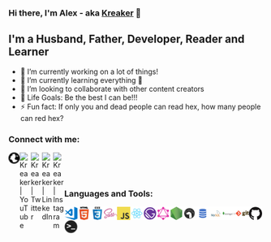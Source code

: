 ### Hi there, I'm Alex - aka [Kreaker](https://alexlm78.github.io) 👋

## I'm a Husband, Father, Developer, Reader and Learner
- 🔭 I’m currently working on a lot of things!
- 🌱 I’m currently learning everything 🤣
- 👯 I’m looking to collaborate with other content creators
- 🥅 Life Goals: Be the best I can be!!!
- ⚡ Fun fact: If only you and dead people can read hex, how many people can red hex?

### Connect with me:

[<img align="left" alt="Kreaker" width="22px" src="https://raw.githubusercontent.com/iconic/open-iconic/master/svg/globe.svg"/>](https://alexlm78.github.io)&nbsp;
[<img align="left" alt="Kreaker | YouTube" width="22px" src="https://cdn.jsdelivr.net/npm/simple-icons@v3/icons/youtube.svg" />](https://www.youtube.com/channel/UCT3rpLed0X7nolTSI-Opnxg)&nbsp;
[<img align="left" alt="Kreaker | Twitter" width="22px" src="https://cdn.jsdelivr.net/npm/simple-icons@v3/icons/twitter.svg" />](https://twitter.com/alexlm78)&nbsp;
[<img align="left" alt="Kreaker | LinkedIn" width="22px" src="https://cdn.jsdelivr.net/npm/simple-icons@v3/icons/linkedin.svg" />](https://www.linkedin.com/in/alexlm78)&nbsp;
[<img align="left" alt="Kreaker | Instagram" width="22px" src="https://cdn.jsdelivr.net/npm/simple-icons@v3/icons/instagram.svg" />](https://www.instagram.com/alexlm78/)&nbsp;

<br />

### Languages and Tools:

[<img align="left" alt="Visual Studio Code" width="26px" src="https://raw.githubusercontent.com/github/explore/80688e429a7d4ef2fca1e82350fe8e3517d3494d/topics/visual-studio-code/visual-studio-code.png" />](webdevplaylist)
[<img align="left" alt="HTML5" width="26px" src="https://raw.githubusercontent.com/github/explore/80688e429a7d4ef2fca1e82350fe8e3517d3494d/topics/html/html.png" />](webdevplaylist)
[<img align="left" alt="CSS3" width="26px" src="https://raw.githubusercontent.com/github/explore/80688e429a7d4ef2fca1e82350fe8e3517d3494d/topics/css/css.png" />](cssplaylist)
[<img align="left" alt="Sass" width="26px" src="https://raw.githubusercontent.com/github/explore/80688e429a7d4ef2fca1e82350fe8e3517d3494d/topics/sass/sass.png" />](cssplaylist)
[<img align="left" alt="JavaScript" width="26px" src="https://raw.githubusercontent.com/github/explore/80688e429a7d4ef2fca1e82350fe8e3517d3494d/topics/javascript/javascript.png" />](jsplaylist)
[<img align="left" alt="React" width="26px" src="https://raw.githubusercontent.com/github/explore/80688e429a7d4ef2fca1e82350fe8e3517d3494d/topics/react/react.png" />](reactplaylist)
[<img align="left" alt="Gatsby" width="26px" src="https://raw.githubusercontent.com/github/explore/e94815998e4e0713912fed477a1f346ec04c3da2/topics/gatsby/gatsby.png" />](webdevplaylist)
[<img align="left" alt="GraphQL" width="26px" src="https://raw.githubusercontent.com/github/explore/80688e429a7d4ef2fca1e82350fe8e3517d3494d/topics/graphql/graphql.png" />](webdevplaylist)
[<img align="left" alt="Node.js" width="26px" src="https://raw.githubusercontent.com/github/explore/80688e429a7d4ef2fca1e82350fe8e3517d3494d/topics/nodejs/nodejs.png" />](webdevplaylist)
[<img align="left" alt="Deno" width="26px" src="https://raw.githubusercontent.com/github/explore/361e2821e2dea67711cde99c9c40ed357061cf27/topics/deno/deno.png" />](webdevplaylist)
[<img align="left" alt="SQL" width="26px" src="https://raw.githubusercontent.com/github/explore/80688e429a7d4ef2fca1e82350fe8e3517d3494d/topics/sql/sql.png" />](webdevplaylist)
[<img align="left" alt="MySQL" width="26px" src="https://raw.githubusercontent.com/github/explore/80688e429a7d4ef2fca1e82350fe8e3517d3494d/topics/mysql/mysql.png" />](webdevplaylist)
[<img align="left" alt="MongoDB" width="26px" src="https://raw.githubusercontent.com/github/explore/80688e429a7d4ef2fca1e82350fe8e3517d3494d/topics/mongodb/mongodb.png" />](webdevplaylist)
[<img align="left" alt="Git" width="26px" src="https://raw.githubusercontent.com/github/explore/80688e429a7d4ef2fca1e82350fe8e3517d3494d/topics/git/git.png" />](webdevplaylist)
[<img align="left" alt="GitHub" width="26px" src="https://raw.githubusercontent.com/github/explore/78df643247d429f6cc873026c0622819ad797942/topics/github/github.png" />](webdevplaylist)
[<img align="left" alt="HTML5" width="26px" src="https://raw.githubusercontent.com/github/explore/80688e429a7d4ef2fca1e82350fe8e3517d3494d/topics/terminal/terminal.png" />](webdevplaylist)

<br />
<br />
